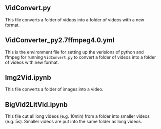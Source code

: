 ## VidConvert.py
This file converts a folder of videos into a folder of videos with a new format.

## VidConverter_py2.7ffmpeg4.0.yml
This is the environment file for setting up the verisions of python and ffmpeg for running `VidConvert.py` to convert a folder of videos into a folder of videos with new format.

## Img2Vid.ipynb
This file converts a folder of images into a video.

## BigVid2LitVid.ipynb
This file cut all long videos (e.g. 10min) from a folder into smaller videos (e.g. 5s). Smaller videos are put into the same folder as long videos.
